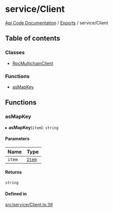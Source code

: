 # service/Client
 
[Api Code Documentation](../README.md) / [Exports](../modules.md) / service/Client

## Table of contents

### Classes

- [RpcMultichainClient](../classes/service_Client.RpcMultichainClient.md)

### Functions

- [asMapKey](service_Client.md#asmapkey)

## Functions

### asMapKey

▸ **asMapKey**(`item`): `string`

#### Parameters

| Name | Type |
| :------ | :------ |
| `item` | [`Item`](../interfaces/service_liststreamkeyitems.Item.md) |

#### Returns

`string`

#### Defined in

[src/service/Client.ts:39](https://github.com/openkfw/TruBudget/blob/648f2bb/api/src/service/Client.ts#L39)
